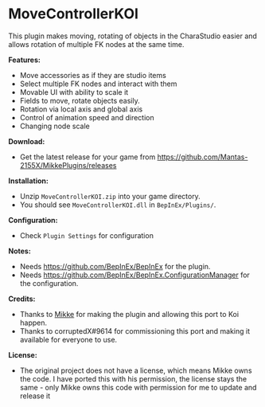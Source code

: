 # MoveControllerKOI

This plugin makes moving, rotating of objects in the CharaStudio easier and allows rotation of multiple FK nodes at the same time.

**Features:**  
* Move accessories as if they are studio items
* Select multiple FK nodes and interact with them
* Movable UI with ability to scale it
* Fields to move, rotate objects easily.
* Rotation via local axis and global axis
* Control of animation speed and direction
* Changing node scale

**Download:**  
* Get the latest release for your game from https://github.com/Mantas-2155X/MikkePlugins/releases  

**Installation:**  
* Unzip `MoveControllerKOI.zip` into your game directory.  
* You should see `MoveControllerKOI.dll` in `BepInEx/Plugins/`.  

**Configuration:**
* Check `Plugin Settings` for configuration

**Notes:**
* Needs https://github.com/BepInEx/BepInEx for the plugin.
* Needs https://github.com/BepInEx/BepInEx.ConfigurationManager for the configuration.

**Credits:**
* Thanks to [Mikke](https://bitbucket.org/mikkemikke/mikkeplugins/src/master/) for making the plugin and allowing this port to Koi happen.
* Thanks to corruptedX#9614 for commissioning this port and making it available for everyone to use.

**License:**
* The original project does not have a license, which means Mikke owns the code. I have ported this with his permission, the license stays the same - only Mikke owns this code with permission for me to update and release it
